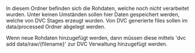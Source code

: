In diesem Ordner befinden sich die Rohdaten, welche noch nicht verarbeitet wurden.
Unter keinen Umständen sollen hier Daten gespeichert werden, welche von DVC Stages erzeugt wurden.
Von DVC generierte files sollen im data/processed Ordner abgelegt werden.

Wenn neue Rohdaten hinzugefügt werden, dann müssen diese mittels 'dvc add data/raw/{filename}' zur DVC Verwaltung hinzugefügt werden. 